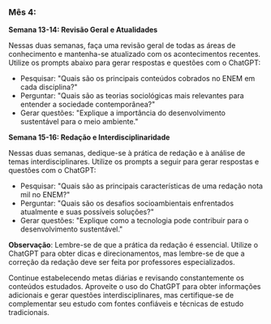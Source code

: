 ### Mês 4:

**Semana 13-14: Revisão Geral e Atualidades**

Nessas duas semanas, faça uma revisão geral de todas as áreas de conhecimento e mantenha-se atualizado com os acontecimentos recentes. Utilize os prompts abaixo para gerar respostas e questões com o ChatGPT:

- Pesquisar: "Quais são os principais conteúdos cobrados no ENEM em cada disciplina?"
- Perguntar: "Quais são as teorias sociológicas mais relevantes para entender a sociedade contemporânea?"
- Gerar questões: "Explique a importância do desenvolvimento sustentável para o meio ambiente."

**Semana 15-16: Redação e Interdisciplinaridade**

Nessas duas semanas, dedique-se à prática de redação e à análise de temas interdisciplinares. Utilize os prompts a seguir para gerar respostas e questões com o ChatGPT:

- Pesquisar: "Quais são as principais características de uma redação nota mil no ENEM?"
- Perguntar: "Quais são os desafios socioambientais enfrentados atualmente e suas possíveis soluções?"
- Gerar questões: "Explique como a tecnologia pode contribuir para o desenvolvimento sustentável."

**Observação**: Lembre-se de que a prática da redação é essencial. Utilize o ChatGPT para obter dicas e direcionamentos, mas lembre-se de que a correção da redação deve ser feita por professores especializados.

Continue estabelecendo metas diárias e revisando constantemente os conteúdos estudados. Aproveite o uso do ChatGPT para obter informações adicionais e gerar questões interdisciplinares, mas certifique-se de complementar seu estudo com fontes confiáveis e técnicas de estudo tradicionais.
